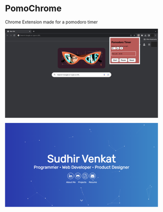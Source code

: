 # PomoChrome
Chrome Extension made for a pomodoro timer 

![My Extension Displayed](https://github.com/sudhirv1/PomoChrome/blob/962ff1ebe627c58ab50e028cce551335f2c7bab2/Chrome_Mock_Up.png)


![My Alternate Portfolio Website](https://github.com/sudhirv1/PersonalWebsite/blob/54c0bf42d98684910d523de9e9d865377c0a0a40/My-Alternate-Portfolio-Website.jpg)
